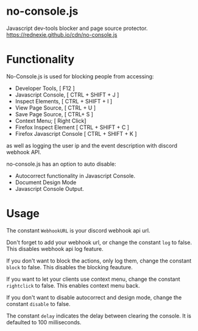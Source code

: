 # no-console.js

Javascript dev-tools blocker and page source protector.
https://rednexie.github.io/cdn/no-console.js

# Functionality


No-Console.js is used for blocking people from accessing:


- Developer Tools, [ F12 ]
- Javascript Console, [ CTRL + SHIFT + J ]
- Inspect Elements,  [ CTRL + SHIFT + I ]
- View Page Source, [ CTRL + U ]
- Save Page Source, [ CTRL+ S ]
- Context Menu; [ Right Click]
- Firefox Inspect Element [ CTRL + SHIFT + C ]
- Firefox Javascript Console [ CTRL + SHIFT + K ]

as well as logging the user ip and the event description with discord webhook API.

no-console.js has an option to auto disable:
- Autocorrect functionality in Javascript Console.
- Document Design Mode
- Javascript Console Output.

# Usage

The constant `WebhookURL` is your discord webhook api url.

Don't forget to add your webhook url, or change the constant `log` to false. This disables webhook api log feature.

If you don't want to block the actions, only log them, change the constant `block` to false. This disables the blocking feauture.

If you want to let your clients use context menu, change the constant `rightclick` to false. This enables context menu back.

If you don't want to disable autocorrect and design mode, change the constant `disable` to false. 

The constant `delay` indicates the delay between clearing the console. It is defaulted to 100 milliseconds.

